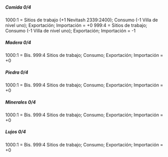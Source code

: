 ##### Comida 0/4
1000:1 = Sitios de trabajo (+1 Nevitash 2339:2400); Consumo (-1 Villa de nivel uno); Exportación; Importación = +0
999:4 = Sitios de trabajo; Consumo (-1 Villa de nivel uno); Exportación; Importación = -1

##### Madera 0/4
1000:1 = Bis.
999:4 Sitios de trabajo; Consumo; Exportación; Importación = +0

##### Piedra 0/4
1000:1 = Bis.
999:4 Sitios de trabajo; Consumo; Exportación; Importación = +0

##### Minerales 0/4
1000:1 = Bis.
999:4 Sitios de trabajo; Consumo; Exportación; Importación = +0

##### Lujos 0/4
1000:1 = Bis.
999:4 Sitios de trabajo; Consumo; Exportación; Importación = +0
